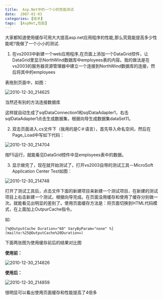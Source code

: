 ```yaml
---
title:  Asp.Net中的一个小的性能测试
date:  2007-01-03
categories: [技术]
tags:  [AspNet,性能]
---
```


大家都知道使用缓存可用大大提高asp.net应用程序的性能,那么究竟能提高多少性能呢?我做了一个小小的测试.

1. 在vs2003中新建一个web应用程序,在页面上添加一个DataGrid控件，让DataGrid里显示NorthWind数据库中employees表的内容。我的做法是在vs2003的服务器资源管理器中建立一个连接到NorthWind数据库的连接，然后将其中的employees
<!--more-->
表拖到页面中，如图：

![2010-12-30_214625](https://cdn.jsdelivr.net/gh/oec2003/hblog-images/img/202201292107139.gif)

当然还有别的方法连接数据库

这样就自动生成了sqlDataConnection1和sqlDataAdapter1，右击sqlDataAdapter1点击生成数据集，根据向导生成数据集dataSet11。

2. 双击页面进入.cs文件下（我用的是C＃语言），首先导入命名空间，然后在Page_Load中写如下代码：

![2010-12-30_214704](https://cdn.jsdelivr.net/gh/oec2003/hblog-images/img/202201292107473.gif)

按F5运行，就能看见DataGrid控件中显employees表中的数据。

3. 显示做完了，现在就开始测试了，打开vs2003自带的测试工具－MicroSoft Application Center Test如图：

![2010-12-30_214748](https://cdn.jsdelivr.net/gh/oec2003/hblog-images/img/202201292107241.gif)

打开了测试工具后，点击文件下面的新建项目来新建一个测试项目，在新建的测试项目上右击新建一个测试，根据向导完成。在页面没用缓存和使用了缓存分别做一次。就能看见出明显的差别了。使用页面缓存方法是：将页面切换到HTML代码模式，在上面加上OutpurCache指令。

如:

```
[%@OutputCache Duration="60" VaryByParam="none" %](mailto:%25@OutputCache%20Duration=)
```

下面两张图为使用缓存前后的结果对比图

**使用前：**

![2010-12-30_214826](https://cdn.jsdelivr.net/gh/oec2003/hblog-images/img/202201292107613.gif)


**使用后：**

![2010-12-30_214859](https://cdn.jsdelivr.net/gh/oec2003/hblog-images/img/202201292108129.gif)

很明显可以看出使用页面缓存和性能提高了4倍多

